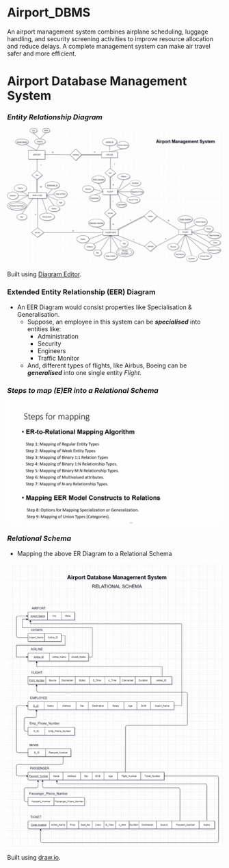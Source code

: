 # Airport_DBMS
An airport management system combines airplane scheduling, luggage handling, and security screening activities to improve resource allocation and reduce delays. A complete management system can make air travel safer and more efficient.

<!--  Created by Dinusha Salith Perera  -->

# Airport Database Management System #

### _Entity Relationship Diagram_

![ER-Diagram](documentation/Airport_Management_System_ER.png)

Built using [Diagram Editor](https://www.diagrameditor.com/).

### Extended Entity Relationship (EER) Diagram

-   An EER Diagram would consist properties like Specialisation & Generalisation.
    -   Suppose, an employee in this system can be **_specialised_** into entities like:
        -   Administration
        -   Security
        -   Engineers
        -   Traffic Monitor
    -   And, different types of flights, like Airbus, Boeing can be **_generalised_** into one single entity _Flight_.

### _Steps to map (E)ER into a Relational Schema_

![Mapping-Algorithm](documentation/ER-to-relations-mapping-algortihm.jpg)

### _Relational Schema_

-   Mapping the above ER Diagram to a Relational Schema

![relational-schema](documentation/Relational_Schema.png)

Built using [draw.io](draw.io).
